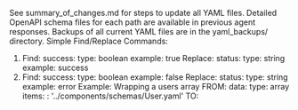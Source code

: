 See summary_of_changes.md for steps to update all YAML files.
Detailed OpenAPI schema files for each path are available in previous agent responses.
Backups of all current YAML files are in the yaml_backups/ directory.
Simple Find/Replace Commands:
1. Find:    success:
      type: boolean
      example: true
   Replace: status:
      type: string
      example: success
2. Find:    success:
      type: boolean
      example: false
   Replace: status:
      type: string
      example: error
Example: Wrapping a users array
FROM:
data:
  type: array
  items:
    : '../components/schemas/User.yaml'
TO:
